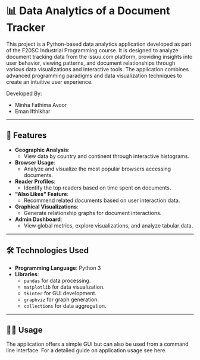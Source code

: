 # 📊 Data Analytics of a Document Tracker
This project is a Python-based data analytics application developed as part of the F20SC Industrial Programming course. It is designed to analyze document tracking data from the issuu.com platform, providing insights into user behavior, viewing patterns, and document relationships through various data visualizations and interactive tools. The application combines advanced programming paradigms and data visualization techniques to create an intuitive user experience.

Developed By:
 - Minha Fathima Avoor
 - Eman Ifthikhar

---

## 🚀 Features
- **Geographic Analysis**:
  - View data by country and continent through interactive histograms.
- **Browser Usage**:
  - Analyze and visualize the most popular browsers accessing documents.
- **Reader Profiles**:
  - Identify the top readers based on time spent on documents.
- **"Also Likes" Feature**:
  - Recommend related documents based on user interaction data.
- **Graphical Visualizations**:
  - Generate relationship graphs for document interactions.
- **Admin Dashboard**:
  - View global metrics, explore visualizations, and analyze tabular data.

---

## 🛠️ Technologies Used
- **Programming Language**: Python 3
- **Libraries**:
  - `pandas` for data processing.
  - `matplotlib` for data visualization.
  - `tkinter` for GUI development.
  - `graphviz` for graph generation.
  - `collections` for data aggregation.

---

## 🧑‍💻 Usage
The application offers a simple GUI but can also be used from a command line interface. For a detailed guide on application usage see here.
